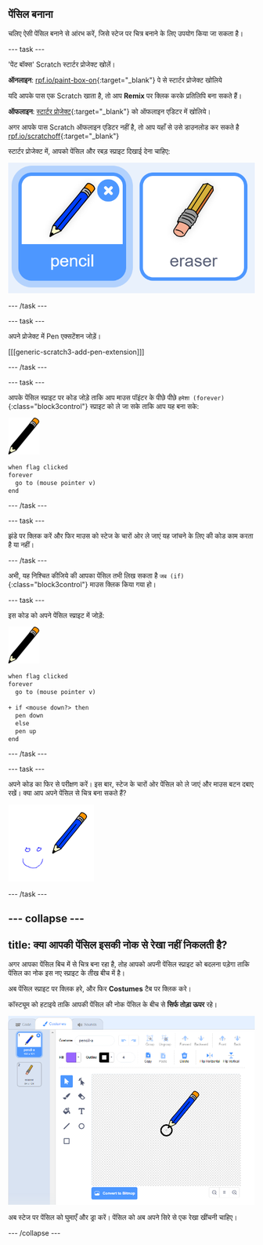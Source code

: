 ## पेंसिल बनाना

चलिए ऐसी पेंसिल बनाने से आंरभ करें, जिसे स्टेज पर चित्र बनाने के लिए उपयोग किया जा सकता है।

--- task ---

'पेंट बॉक्स' Scratch स्टार्टर प्रोजेक्ट खोलें।

**ऑनलाइन**: [rpf.io/paint-box-on](http://rpf.io/paint-box-on){:target="_blank"} पे से स्टार्टर प्रोजेक्ट खोलिये

यदि आपके पास एक Scratch खाता है, तो आप **Remix** पर क्लिक करके प्रतिलिपि बना सकते हैं।

**ऑफलाइन**: [स्टार्टर प्रोजेक्ट](http://rpf.io/p/hi-IN/paint-box-go){:target="_blank"} को ऑफलाइन एडिटर में खोलिये।

अगर आपके पास Scratch ऑफलाइन एडिटर नहीं है, तो आप यहाँ से उसे डाउनलोड कर सकते है [rpf.io/scratchoff](http://rpf.io/scratchoff){:target="_blank"}

स्टार्टर प्रोजेक्ट में, आपको पेंसिल और रबड़ स्प्राइट दिखाई देना चाहिए:

![स्क्रीनशॉट](images/paint-starter.png)

--- /task ---

--- task ---

अपने प्रोजेक्ट में Pen एक्सटेंशन जोड़ें।

[[[generic-scratch3-add-pen-extension]]]

--- /task ---

--- task ---

आपके पेंसिल स्प्राइट पर कोड जोड़े ताकि आप माउस पॉइंटर के पीछे पीछे `हमेशा (forever)`{:class="block3control"} स्प्राइट को ले जा सके ताकि आप यह बना सके:

![पेंसिल](images/pencil.png)

```blocks3
when flag clicked
forever
  go to (mouse pointer v)
end
```

--- /task ---

--- task ---

झंडे पर क्लिक करें और फिर माउस को स्टेज के चारों ओर ले जाएं यह जांचने के लिए की कोड काम करता है या नहीं।

--- /task ---

अभी, यह निश्चित कीजिये की आपका पेंसिल तभी लिख सकता है `जब (if)`{:class="block3control"} माउस क्लिक किया गया हो।

--- task ---

इस कोड को अपने पेंसिल स्प्राइट में जोड़ें:

![पेंसिल](images/pencil.png)

```blocks3
when flag clicked
forever
  go to (mouse pointer v)

+ if <mouse down?> then
  pen down
  else
  pen up
end
```

--- /task ---

--- task ---

अपने कोड का फिर से परीक्षण करें। इस बार, स्टेज के चारों ओर पेंसिल को ले जाएं और माउस बटन दबाए रखें। क्या आप अपने पेंसिल से चित्र बना सकते हैं?

![स्क्रीनशॉट](images/paint-draw.png)

--- /task ---

--- collapse ---
---
title: क्या आपकी पेंसिल इसकी नोक से रेखा नहीं निकलती है?
---
अगर आपका पेंसिल बिच में से चित्र बना रहा है, तोह आपको अपनी पेंसिल स्प्राइट को बदलना पड़ेगा ताकि पेंसिल का नोक इस नए स्प्राइट के तीख बीच में है।

अब पेंसिल स्प्राइट पर क्लिक हरे, और फिर **Costumes** टैब पर क्लिक करे।

कॉस्ट्यूम को हटाइये ताकि आपकी पेंसिल की नोक पेंसिल के बीच से **सिर्फ तोड़ा ऊपर** रहे।

![पोशाक केंद्र](images/costume-center-annotated.png)

अब स्टेज पर पेंसिल को घुमाएँ और ड्रा करें। पेंसिल को अब अपने सिरे से एक रेखा खींचनी चाहिए।

--- /collapse ---